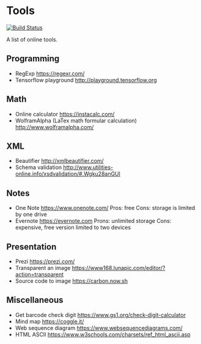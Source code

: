 # Tools
[![Build Status](https://api.travis-ci.org/NoahDragon/tool-sites.svg?branch=master)](https://travis-ci.org/NoahDragon/tool-sites)

A list of online tools.

## Programming
- RegExp https://regexr.com/
- Tensorflow playground http://playground.tensorflow.org

## Math
- Online calculator https://instacalc.com/
- WolframAlpha (LaTex math formular calculation) http://www.wolframalpha.com/

## XML
- Beautifier http://xmlbeautifier.com/
- Schema validation http://www.utilities-online.info/xsdvalidation/#.Wgku28anGUl

## Notes
- One Note https://www.onenote.com/ Pros: free Cons: storage is limited by one drive
- Evernote https://evernote.com Prons: unlimited storage Cons: expensive, free version limited to two devices

## Presentation
- Prezi https://prezi.com/
- Transparent an image https://www168.lunapic.com/editor/?action=transparent
- Source code to image https://carbon.now.sh

## Miscellaneous
- Get barcode check digit https://www.gs1.org/check-digit-calculator
- Mind map https://coggle.it/
- Web sequence diagram https://www.websequencediagrams.com/
- HTML ASCII https://www.w3schools.com/charsets/ref_html_ascii.asp

